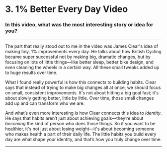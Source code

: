 # 3. 1% Better Every Day Video

### In this video, what was the most interesting story or idea for you?

---
The part that really stood out to me in the video was James Clear's idea of making tiny, 1% improvements every day. He talks about how British Cycling became super successful not by making big, dramatic changes, but by focusing on lots of little things—like better sleep, better bike design, and even cleaning the wheels in a certain way. All these small tweaks added up to huge results over time.

What I found really powerful is how this connects to building habits. Clear says that instead of trying to make big changes all at once, we should focus on small, consistent improvements. It's not about hitting a big goal fast; it's about slowly getting better, little by little. Over time, those small changes add up and can transform who we are.

And what’s even more interesting is how Clear connects this idea to *identity*. He says that habits aren’t just about achieving goals—they’re about *becoming* the kind of person who does those things. So if you want to be healthier, it's not just about losing weight—it's about becoming someone who makes health a part of their daily life. The little habits you build every day are what shape your identity, and that’s how you truly change over time.

---